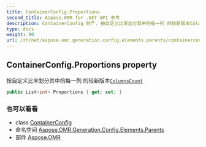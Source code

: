 ```yaml
---
title: ContainerConfig.Proportions
second_title: Aspose.OMR for .NET API 参考
description: ContainerConfig 财产. 按自定义比率划分其中的每一列 的较新版本ColumnsCount
type: docs
weight: 90
url: /zh/net/aspose.omr.generation.config.elements.parents/containerconfig/proportions/
---
```

## ContainerConfig.Proportions property

按自定义比率划分其中的每一列 的较新版本[`ColumnsCount`](../columnscount/)

```csharp
public List<int> Proportions { get; set; }
```

### 也可以看看

* class [ContainerConfig](../)
* 命名空间 [Aspose.OMR.Generation.Config.Elements.Parents](../../containerconfig/)
* 部件 [Aspose.OMR](../../../)


